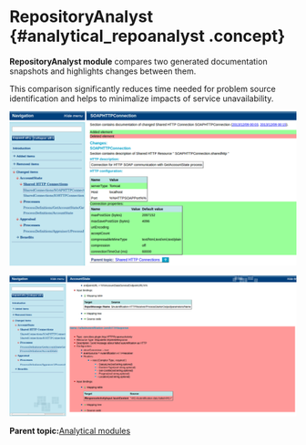 # RepositoryAnalyst {#analytical_repoanalyst .concept}

**RepositoryAnalyst module** compares two generated documentation snapshots and highlights changes between them.

This comparison significantly reduces time needed for problem source identification and helps to minimalize impacts of service unavailability.

![](images/ra_added_elements.png "RA module highlighting changes - added elements")

![](images/ra_removed_elements.png "RA module highlighting changes - removed elements")

**Parent topic:**[Analytical modules](../../core/analytical_modules/analytical_modules.md)


